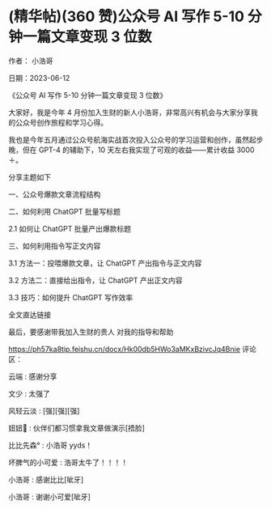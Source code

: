 
# (精华帖)(360 赞)公众号 AI 写作 5-10 分钟一篇文章变现 3 位数

作者：  小浩哥

日期：2023-06-12

《公众号 AI 写作 5-10 分钟一篇文章变现 3 位数》

大家好，我是今年 4 月份加入生财的新人小浩哥，非常高兴有机会与大家分享我的公众号创作旅程和学习心得。

我也是今年五月通过公众号航海实战首次投入公众号的学习运营和创作，虽然起步晚，但在 GPT-4 的辅助下，10 天左右我实现了可观的收益——累计收益 3000＋。



分享主题如下

一、公众号爆款文章流程结构

二、如何利用 ChatGPT 批量写标题

2.1 如何让 ChatGPT 批量产出爆款标题

三、如何利用指令写正文内容

3.1 方法一：投喂爆款文章，让 ChatGPT 产出指令与正文内容

3.2 方法二：直接给出指令，让 ChatGPT 产出正文内容

3.3 技巧：如何提升 ChatGPT 写作效率

全文直达链接

最后，要感谢带我加入生财的贵人  对我的指导和帮助

https://ph57ka8tip.feishu.cn/docx/Hk00db5HWo3aMKxBzivcJq4Bnie 评论区：

云端 : 感谢分享

文少 : 太强了

风轻云淡 : [强][强][强]

妞妞💋 : 伙伴们都习惯拿我文章做演示[捂脸]

比比先森° : 小浩哥 yyds！

坏脾气的小可爱 : 浩哥太牛了！！！！

小浩哥 : 感谢比比[呲牙]

小浩哥 : 谢谢小可爱[呲牙]
